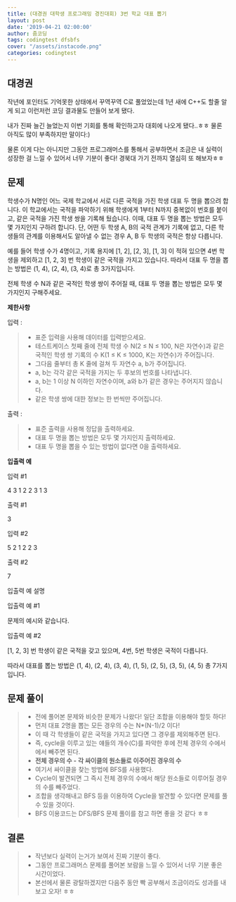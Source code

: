 ```yaml
---
title: (대경권 대학생 프로그래밍 경진대회) 3번 학교 대표 뽑기
layout: post
date: '2019-04-21 02:00:00'
author: 줌코딩
tags: codingtest dfsbfs
cover: "/assets/instacode.png"
categories: codingtest
---
```


## 대경권

작년에 포인터도 기억못한 상태에서 꾸역꾸역 C로 풀었었는데 1년 새에 C++도 할줄 알게 되고 이런저런 코딩 결과물도 만들어 보게 됐다.

내가 진짜 늘긴 늘었는지 이번 기회를 통해 확인하고자 대회에 나오게 됐다..ㅎㅎ 물론 아직도 많이 부족하지만 말이다:)

물론 이게 다는 아니지만 그동안 프로그래머스를 통해서 공부하면서 조금은 내 실력이 성장한 걸 느낄 수 있어서 너무 기분이 좋다! 경북대 가기 전까지 열심히 또 해보자ㅎㅎ

## 문제

학생수가 N명인 어느 국제 학교에서 서로 다른 국적을 가진 학생 대표 두 명을 뽑으려 합니다. 이 학교에서는 국적을 파악하기 위해 학생에게 1부터 N까지 중복없이 번호를 붙이고, 같은 국적을 가진 학생 쌍을 기록해 뒀습니다. 이때, 대표 두 명을 뽑는 방법은 모두 몇 가지인지 구하려 합니다. 단, 어떤 두 학생 A, B의 국적 관계가 기록에 없고, 다른 학생들의 관계를 이용해서도 알아낼 수 없는 경우 A, B 두 학생의 국적은 항상 다릅니다.

예를 들어 학생 수가 4명이고, 기록 용지에 [1, 2], [2, 3], [1, 3] 이 적혀 있으면 4번 학생을 제외하고 [1, 2, 3] 번 학생이 같은 국적을 가지고 있습니다. 따라서 대표 두 명을 뽑는 방법은 (1, 4), (2, 4), (3, 4)로 총 3가지입니다.

전체 학생 수 N과 같은 국적인 학생 쌍이 주어질 때, 대표 두 명을 뽑는 방법은 모두 몇 가지인지 구해주세요.

**제한사항**

입력 :

>* 표준 입력을 사용해 데이터를 입력받으세요.
>* 테스트케이스 첫째 줄에 전체 학생 수 N(2 ≤ N ≤ 100, N은 자연수)과 같은 국적인 학생 쌍 기록의 수 K(1 ≤ K ≤ 1000, K는 자연수)가 주어집니다.
>* 그다음 줄부터 총 K 줄에 걸쳐 두 자연수 a, b가 주어집니다.
>* a, b는 각각 같은 국적을 가지는 두 후보의 번호를 나타냅니다.
>* a, b는 1 이상 N 이하인 자연수이며, a와 b가 같은 경우는 주어지지 않습니다.
>* 같은 학생 쌍에 대한 정보는 한 번씩만 주어집니다.

출력 :

>* 표준 출력을 사용해 정답을 출력하세요.
>* 대표 두 명을 뽑는 방법은 모두 몇 가지인지 출력하세요.
>* 대표 두 명을 뽑을 수 있는 방법이 없다면 0을 출력하세요.

**입출력 예**

입력 #1

4 3
1 2
2 3
1 3

출력 #1

3

입력 #2

5 2
1 2
2 3

출력 #2

7

입출력 예 설명

입출력 예 #1

문제의 예시와 같습니다.

입출력 예 #2

[1, 2, 3] 번 학생이 같은 국적을 갖고 있으며, 4번, 5번 학생은 국적이 다릅니다.

따라서 대표를 뽑는 방법은 (1, 4), (2, 4), (3, 4), (1, 5), (2, 5), (3, 5), (4, 5) 총 7가지입니다.

## 문제 풀이

>* 전에 풀어본 문제와 비슷한 문제가 나왔다! 일단 조합을 이용해야 할듯 하다!
>* 먼저 대표 2명을 뽑는 모든 경우의 수는 N*(N-1)/2 이다!
>* 이 때 각 학생들이 같은 국적을 가지고 있다면 그 경우를 제외해주면 된다.
>* 즉, cycle을 이루고 있는 얘들의 개수(C)를 파악한 후에 전체 경우의 수에서 에서 빼주면 된다.
>* **전체 경우의 수 - 각 싸이클의 원소들로 이주어진 경우의 수**
>* 여기서 싸이클을 찾는 방법에 BFS를 사용했다. 
>* Cycle이 발견되면 그 즉시 전체 경우의 수에서 해당 원소들로 이루어질 경우의 수를 빼주었다.
>* 조합을 생각해내고 BFS 등을 이용하여 Cycle을 발견할 수 있다면 문제를 풀 수 있을 것이다.
>* BFS 이용코드는 DFS/BFS 문제 풀이를 참고 하면 좋을 것 같다 ㅎㅎ

## 결론

>* 작년보다 실력이 는거가 보여서 진짜 기분이 좋다.
>* 그동안 프로그래머스 문제를 풀어본 보람을 느낄 수 있어서 너무 기분 좋은 시간이었다.
>* 본선에서 물론 광탈하겠지만 다음주 동안 빡 공부해서 조금이라도 성과를 내보고 오자! ㅎㅎ
